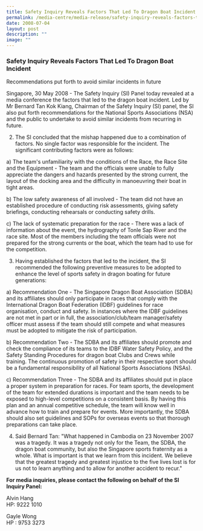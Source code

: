 ```yaml
---
title: Safety Inquiry Reveals Factors That Led To Dragon Boat Incident
permalink: /media-centre/media-release/safety-inquiry-reveals-factors-that-led-to-dragon-boat-incident/
date: 2008-07-04
layout: post
description: ""
image: ""
---
```

### **Safety Inquiry Reveals Factors That Led To Dragon Boat Incident**

Recommendations put forth to avoid similar incidents in future

Singapore, 30 May 2008 - The Safety Inquiry (SI) Panel today revealed at a media conference the factors that led to the dragon boat incident. Led by Mr Bernard Tan Kok Kiang, Chairman of the Safety Inquiry (SI) panel, the SI also put forth recommendations for the National Sports Associations (NSA) and the public to undertake to avoid similar incidents from recurring in future.

2. The SI concluded that the mishap happened due to a combination of factors. No single factor was responsible for the incident. The significant contributing factors were as follows:

a) The team's unfamiliarity with the conditions of the Race, the Race Site and the Equipment - The team and the officials were unable to fully appreciate the dangers and hazards presented by the strong current, the layout of the docking area and the difficulty in manoeuvring their boat in tight areas.

b) The low safety awareness of all involved - The team did not have an established procedure of conducting risk assessments, giving safety briefings, conducting rehearsals or conducting safety drills.

c) The lack of systematic preparation for the race - There was a lack of information about the event, the hydrography of Tonle Sap River and the race site. Most of the members including the team officials were not prepared for the strong currents or the boat, which the team had to use for the competition.

3. Having established the factors that led to the incident, the SI recommended the following preventive measures to be adopted to enhance the level of sports safety in dragon boating for future generations:

a) Recommendation One - The Singapore Dragon Boat Association (SDBA) and its affiliates should only participate in races that comply with the International Dragon Boat Federation (IDBF) guidelines for race organisation, conduct and safety. In instances where the IDBF guidelines are not met in part or in full, the association/club/team manager/safety officer must assess if the team should still compete and what measures must be adopted to mitigate the risk of participation.

b) Recommendation Two - The SDBA and its affiliates should promote and check the compliance of its teams to the IDBF Water Safety Policy, and the Safety Standing Procedures for dragon boat Clubs and Crews while training. The continuous promotion of safety in their respective sport should be a fundamental responsibility of all National Sports Associations (NSAs).

c) Recommendation Three - The SDBA and its affiliates should put in place a proper system in preparation for races. For team sports, the development of the team for extended durations is important and the team needs to be exposed to high-level competitions on a consistent basis. By having this plan and an annual competitive schedule, the team will know well in advance how to train and prepare for events. More importantly, the SDBA should also set guidelines and SOPs for overseas events so that thorough preparations can take place.

4. Said Bernard Tan: "What happened in Cambodia on 23 November 2007 was a tragedy. It was a tragedy not only for the Team, the SDBA, the dragon boat community, but also the Singapore sports fraternity as a whole. What is important is that we learn from this incident. We believe that the greatest tragedy and greatest injustice to the five lives lost is for us not to learn anything and to allow for another accident to recur."

**For media inquiries, please contact the following on behalf of the SI Inquiry Panel:**

Alvin Hang
<br>
HP: 9222 1010

Gayle Wong
<br>
HP : 9753 3273